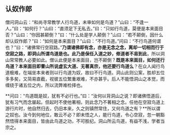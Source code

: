 ##  认奴作郎

僧问洞山云：“和尚寻常教学人行鸟道，未审如何是鸟道？”山曰：“不逢一人。”曰：“如何行？”山曰：“直须足下无私去。”曰：“只如行鸟道，莫便是本来面目否？”山曰：“你因甚颠倒？”曰：“什么处是学人颠倒？”山曰：“若不颠倒，因什么却认奴作郎？”曰：“如何是本来面目？”山曰：“不行鸟道。”问曰：“不行鸟道何谓也？”曰：“诸佛常行空寂路。”**乃谓诸佛即有念，亦是无念之念，离却一切相而行于空寂之路，即洞山所谓鸟道是也。此乃是保任入道之妙，修道者不易到此**，所以洞山常常教人必要如此。僧认此便是本来面目，岂不颠倒？**既是本来面目，如何还行鸟道？本来面目即曹山所说虚玄大道、无著真宗，他还要行鸟道么**？在众人闻行鸟道极难，在端坐本来者则以行鸟道为奴，故曰不行鸟道。洞山此则公案，胜却五位多多矣，又简易直截，视彼五位繁重艰难，不亦甚乎。后人不能悟洞山之本觉，而缠绕于诸五位之内，所以流弊难检择也。

**问曰：“鸟道既是奴，犹有不必行也。”曰：“汝何以背洞山之说？即诸佛悟道后，犹有习气而念屡起。但起时不使他著相，则此念乃不著相之念。任他在空寂鸟道上游行片时，他自然归去，仍旧本来，久之则镇然常住，又何鸟道之有？**所以谓之奴也。汝今到何地位，敢云不必？即未悟之人，能行鸟道，令心空寂，忽一朝豁然悟得本来面目，皆由此鸟道之功，不可胜纪。洞山所云鸟道，有益不浅，学者当宗之。




